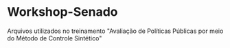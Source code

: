# Workshop-Senado

Arquivos utilizados no treinamento "Avaliação de Políticas Públicas por meio do Método de Controle Sintético"
